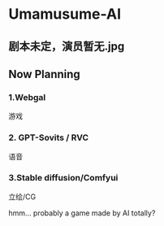 # Umamusume-AI

## 剧本未定，演员暂无.jpg


## Now Planning
### 1.Webgal 
游戏
### 2. GPT-Sovits / RVC
语音
### 3.Stable diffusion/Comfyui
立绘/CG

hmm... probably a game made by AI totally?

